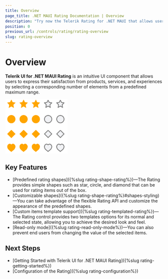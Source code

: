 ```yaml
---
title: Overview
page_title: .NET MAUI Rating Documentation | Overview
description: "Try now the Telerik Rating for .NET MAUI that allows users to express their satisfaction from products, services, and experiences by selecting a corresponding number of elements from a predefined maximum range."
position: 0
previous_url: /controls/rating/rating-overview
slug: rating-overview
---
```


# Overview

**Telerik UI for .NET MAUI Rating** is an intuitive UI component that allows users to express their satisfaction from products, services, and experiences by selecting a corresponding number of elements from a predefined maximum range.

![RatingOverview](images/rating-overview.png)

## Key Features

* [Predefined rating shapes]({%slug rating-shape-rating%})&mdash;The Rating provides simple shapes such as star, circle, and diamond that can be used for rating items out of the box.
* [Customizable shapes]({%slug rating-shape-rating%}#shapes-styling)&mdash;You can take advantage of the flexible Rating API and customize the appearance of the predefined shapes.
* [Custom items template support]({%slug rating-templated-rating%})&mdash;The Rating control provides two templates options for its normal and selected state, allowing you to achieve the desired look and feel.
* [Read-only mode]({%slug rating-read-only-mode%})&mdash;You can also prevent end users from changing the value of the selected items.

## Next Steps

- [Getting Started with Telerik UI for .NET MAUI Rating]({%slug rating-getting-started%})
- [Configuration of the Rating]({%slug rating-configuration%})
